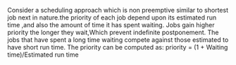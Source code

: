 Consider a scheduling approach which is non preemptive similar to shortest job next in nature.the priority of each job depend upon its estimated run time ,and also the amount of time it has spent waiting. Jobs gain higher priority the longer they wait,Which prevent indefinite postponement. The jobs that have spent a long time waiting compete against those estimated to have short run time. The priority  can be computed as:      priority = (1 + Waiting time)/Estimated run time
